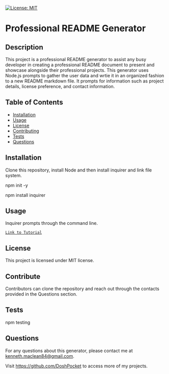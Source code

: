 [![License: MIT](https://img.shields.io/badge/License-MIT-yellow.svg)](https://opensource.org/licenses/MIT)
  # Professional README Generator

  ## Description 

  This project is a professional README generator to assist any busy developer in creating a professional README document to present and showcase alongside their professional projects.
  This generator uses Node.js prompts to gather the user data and wrtie it in an organized fashion to a new README markdown file. It prompts for information such as project details, license preference, and contact information. 

  ## Table of Contents
  * [Installation](#installation)
  * [Usage](#usage)
  * [License](#license)
  * [Contributing](#contributing)
  * [Tests](#tests)
  * [Questions](#questions)
  
  ## Installation 

  Clone this repository, install Node and then install inquirer and link file system.

  npm init -y

  npm install inquirer

  ## Usage 

  Inquirer prompts through the command line.

  [`Link to Tutorial`](https://drive.google.com/file/d/1DqzGyg-ANU4e5xxTs96Jw5YtVgBpYE6a/view?usp=sharing)

  ## License

  This project is licensed under MIT license.

  ## Contribute

  Contributors can clone the repository and reach out through the contacts provided in the Questions section.

  ## Tests
  
  npm testing

  ## Questions

  For any questions about this generator, please contact me at kenneth.maclean84@gmail.com. 

  Visit https://github.com/DoshPocket to access more of my projects.
